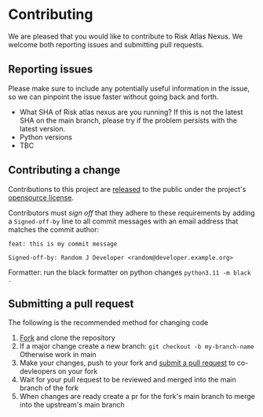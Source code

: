 # Contributing

[fork]: https://github.com/IBM/risk-atlas-nexus/fork
[pr]: https://github.com/IBM/risk-atlas-nexus/compare
[released]: https://help.github.com/articles/github-terms-of-service/

We are pleased that you would like to contribute to Risk Atlas Nexus. We welcome both reporting issues and submitting pull requests.

## Reporting issues
Please make sure to include any potentially useful information in the issue, so we can pinpoint the issue faster without going back and forth.

- What SHA of Risk atlas nexus are you running? If this is not the latest SHA on the main branch, please try if the problem persists with the latest version.
- Python versions 
- TBC

## Contributing a change
Contributions to this project are [released][released] to the public under the project's [opensource license](LICENSE.md).

Contributors must _sign off_ that they adhere to these requirements by adding a `Signed-off-by` line to all commit messages with an email address that matches the commit author:

```
feat: this is my commit message

Signed-off-by: Random J Developer <random@developer.example.org>
```
Formatter: run the black formatter on python changes
`python3.11 -m black .`

## Submitting a pull request

The following is the recommended method for changing code

1. [Fork][fork] and clone the repository
2. If a major change create a new branch: `git checkout -b my-branch-name` Otherwise work in main
3. Make your changes, push to your fork and [submit a pull request][pr] to co-devleopers on your fork
4. Wait for your pull request to be reviewed and merged into the main branch of the fork
5. When changes are ready create a pr for the fork's main branch to merge into the upstream's main branch
